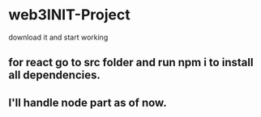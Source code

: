 # web3INIT-Project

download it and start working
## for react go to src folder and run npm i to install all dependencies.
## I'll handle node part as of now.
